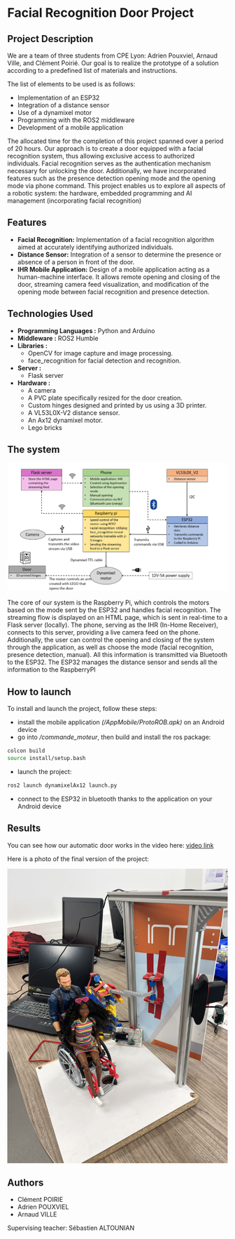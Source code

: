 # Facial Recognition Door Project

## Project Description

We are a team of three students from CPE Lyon: Adrien Pouxviel, Arnaud Ville, and Clément Poirié. Our goal is to realize the prototype of a solution according to a predefined list of materials and instructions.

The list of elements to be used is as follows:

- Implementation of an ESP32
- Integration of a distance sensor
- Use of a dynamixel motor
- Programming with the ROS2 middleware
- Development of a mobile application

The allocated time for the completion of this project spanned over a period of 20 hours. Our approach is to create a door equipped with a facial recognition system, thus allowing exclusive access to authorized individuals. Facial recognition serves as the authentication mechanism necessary for unlocking the door. Additionally, we have incorporated features such as the presence detection opening mode and the opening mode via phone command.
This project enables us to explore all aspects of a robotic system: the hardware, embedded programming and AI management (incorporating facial recognition)

## Features

- **Facial Recognition:** Implementation of a facial recognition algorithm aimed at accurately identifying authorized individuals.
- **Distance Sensor:** Integration of a sensor to determine the presence or absence of a person in front of the door.
- **IHR Mobile Application:** Design of a mobile application acting as a human-machine interface. It allows remote opening and closing of the door, streaming camera feed visualization, and modification of the opening mode between facial recognition and presence detection.

## Technologies Used

- **Programming Languages :** Python and Arduino
- **Middleware :** ROS2 Humble
- **Libraries :**
    - OpenCV for image capture and image processing.
    - face_recognition for facial detection and recognition.
- **Server :**
    - Flask server
- **Hardware :**
    - A camera
    - A PVC plate specifically resized for the door creation.
    - Custom hinges designed and printed by us using a 3D printer.
    - A VL53L0X-V2 distance sensor.
    - An Ax12 dynamixel motor.
    - Lego bricks


## The system
![Schema](images/system_schematic.png)

The core of our system is the Raspberry Pi, which controls the motors based on the mode sent by the ESP32 and handles facial recognition. The streaming flow is displayed on an HTML page, which is sent in real-time to a Flask server (locally). The phone, serving as the IHR (In-Home Receiver), connects to this server, providing a live camera feed on the phone. Additionally, the user can control the opening and closing of the system through the application, as well as choose the mode (facial recognition, presence detection, manual). All this information is transmitted via Bluetooth to the ESP32. The ESP32 manages the distance sensor and sends all the information to the RaspberryPI

## How to launch

To install and launch the project, follow these steps:
 - install the mobile application *(/AppMobile/ProtoROB.apk)* on an Android device
 - go into */commande_moteur*, then build and install the ros package:
```bash
colcon build
source install/setup.bash
```
 - launch the project:
```bash
ros2 launch dynamixelAx12 launch.py
```
 - connect to the ESP32 in bluetooth thanks to the application on your Android device
## Results

You can see how our automatic door works in the video here: [video link](https://www.youtube.com/watch?v=RlrkkecXALc)

Here is a photo of the final version of the project:

![Final version](images/final_version.JPG)


## Authors

- Clément POIRIE
- Adrien POUXVIEL
- Arnaud VILLE

Supervising teacher: Sébastien ALTOUNIAN
